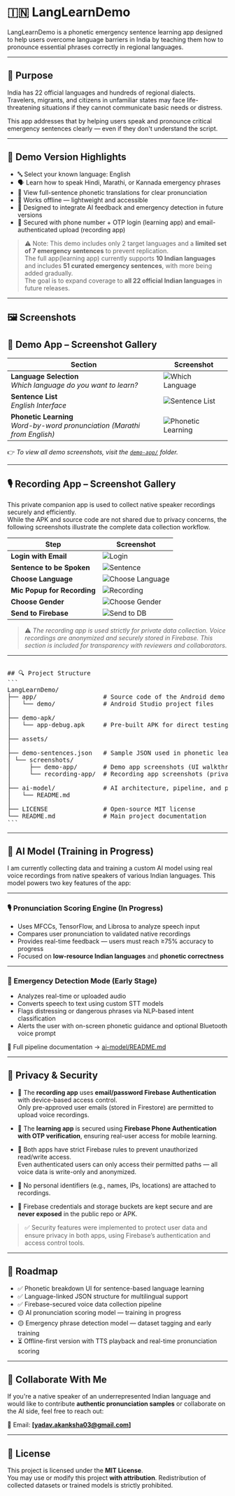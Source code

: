 # 🇮🇳 LangLearnDemo

LangLearnDemo is a phonetic emergency sentence learning app designed to help users overcome language barriers in India by teaching them how to pronounce essential phrases correctly in regional languages.

---

## 🧭 Purpose

India has 22 official languages and hundreds of regional dialects.  
Travelers, migrants, and citizens in unfamiliar states may face life-threatening situations if they cannot communicate basic needs or distress.

This app addresses that by helping users speak and pronounce critical emergency sentences clearly — even if they don't understand the script.

---

## 📱 Demo Version Highlights

- 🔤 Select your known language: English  
- 🗣️ Learn how to speak Hindi, Marathi, or Kannada emergency phrases  
- 📖 View full-sentence phonetic translations for clear pronunciation  
- 📶 Works offline — lightweight and accessible  
- 🎯 Designed to integrate AI feedback and emergency detection in future versions  
- 🔐 Secured with phone number + OTP login (learning app) and email-authenticated upload (recording app)

> ⚠️ Note: This demo includes only 2 target languages and a **limited set of 7 emergency sentences** to prevent replication.  
> The full app(learning app) currently supports **10 Indian languages** and includes **51 curated emergency sentences**, with more being added gradually.  
> The goal is to expand coverage to **all 22 official Indian languages** in future releases.


---

## 🖼️ Screenshots

## 📸 Demo App – Screenshot Gallery

| Section | Screenshot |
|--------|------------|
| **Language Selection** <br> _Which language do you want to learn?_ | ![Which Language](assets/screenshots/demo-app/language_sentences/which_lang_to_learn_en.jpg) |
| **Sentence List** <br> _English Interface_ | ![Sentence List](assets/screenshots/demo-app/language_sentences/sentences_en.jpg) |
| **Phonetic Learning** <br> _Word-by-word pronunciation (Marathi from English)_ | ![Phonetic Learning](assets/screenshots/demo-app/phonetic_learning/learning_marathi_from_english.jpg) |

👉 *To view all demo screenshots, visit the [`demo-app/`](assets/screenshots/demo-app/) folder.*

---

## 🎙️ Recording App – Screenshot Gallery

This private companion app is used to collect native speaker recordings securely and efficiently.  
While the APK and source code are not shared due to privacy concerns, the following screenshots illustrate the complete data collection workflow.

| Step | Screenshot |
|------|------------|
| **Login with Email** | ![Login](assets/screenshots/recording-app/01_login.webp) |
| **Sentence to be Spoken** | ![Sentence](assets/screenshots/recording-app/02_sentences.webp) |
| **Choose Language** | ![Choose Language](assets/screenshots/recording-app/03_choose_language.webp) |
| **Mic Popup for Recording** | ![Recording](assets/screenshots/recording-app/05_record.webp) |
| **Choose Gender** | ![Choose Gender](assets/screenshots/recording-app/06_choose_gender.webp) |
| **Send to Firebase** | ![Send to DB](assets/screenshots/recording-app/07_send_to_db.webp) |

> ⚠️ *The recording app is used strictly for private data collection. Voice recordings are anonymized and securely stored in Firebase. This section is included for transparency with reviewers and collaborators.*


---

<pre> 
## 🔍 Project Structure 
```
LangLearnDemo/ 
├── app/                  # Source code of the Android demo app 
│   └── demo/             # Android Studio project files 
│ 
├── demo-apk/ 
│   └── app-debug.apk     # Pre-built APK for direct testing 
│ 
├── assets/ 
│ 
├── demo-sentences.json   # Sample JSON used in phonetic learning 
│ └── screenshots/ 
│     ├── demo-app/       # Demo app screenshots (UI walkthrough) 
│     └── recording-app/  # Recording app screenshots (private app) 
│ 
├── ai-model/             # AI architecture, pipeline, and progress 
│   └── README.md 
│ 
├── LICENSE               # Open-source MIT license 
└── README.md             # Main project documentation 
```
</pre>


---

## 🧠 AI Model (Training in Progress)

I am currently collecting data and training a custom AI model using real voice recordings from native speakers of various Indian languages. This model powers two key features of the app:

---

### 🎙️ Pronunciation Scoring Engine (In Progress)
- Uses MFCCs, TensorFlow, and Librosa to analyze speech input
- Compares user pronunciation to validated native recordings
- Provides real-time feedback — users must reach ≥75% accuracy to progress
- Focused on **low-resource Indian languages** and **phonetic correctness**

---

### 🚨 Emergency Detection Mode (Early Stage)
- Analyzes real-time or uploaded audio
- Converts speech to text using custom STT models
- Flags distressing or dangerous phrases via NLP-based intent classification
- Alerts the user with on-screen phonetic guidance and optional Bluetooth voice prompt

📂 Full pipeline documentation → [ai-model/README.md](./ai-model/README.md)

---

## 🔐 Privacy & Security

- 🔐 The **recording app** uses **email/password Firebase Authentication** with device-based access control.  
  Only pre-approved user emails (stored in Firestore) are permitted to upload voice recordings.

- 📱 The **learning app** is secured using **Firebase Phone Authentication with OTP verification**, ensuring real-user access for mobile learning.

- 🔐 Both apps have strict Firebase rules to prevent unauthorized read/write access.  
  Even authenticated users can only access their permitted paths — all voice data is write-only and anonymized.

- 🚫 No personal identifiers (e.g., names, IPs, locations) are attached to recordings.

- 📂 Firebase credentials and storage buckets are kept secure and are **never exposed** in the public repo or APK.

> ✅ Security features were implemented to protect user data and ensure privacy in both apps, using Firebase’s authentication and access control tools.

---

## 📅 Roadmap

- ✅ Phonetic breakdown UI for sentence-based language learning
- ✅ Language-linked JSON structure for multilingual support
- ✅ Firebase-secured voice data collection pipeline
- 🟡 AI pronunciation scoring model — training in progress
- 🟡 Emergency phrase detection model — dataset tagging and early training
- ⏳ Offline-first version with TTS playback and real-time pronunciation scoring

---

## 🤝 Collaborate With Me

If you're a native speaker of an underrepresented Indian language and would like to contribute **authentic pronunciation samples** or collaborate on the AI side, feel free to reach out:

📧 Email: **[yadav.akanksha03@gmail.com]**

---

## 📜 License

This project is licensed under the **MIT License**.  
You may use or modify this project **with attribution**. Redistribution of collected datasets or trained models is strictly prohibited.



